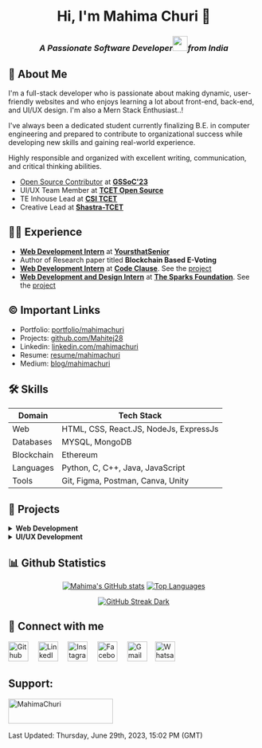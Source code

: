 <h1 align = "center"> Hi, I'm Mahima Churi 👋</h1>
<h3 align = "center"><i>A Passionate <b>Software Developer</b><img src="https://media.giphy.com/media/WUlplcMpOCEmTGBtBW/giphy.gif" width="30">from India 
</em></i></p>
</h3>

## 🚀 About Me
I'm a full-stack developer who is passionate about making dynamic, user-friendly websites and who enjoys learning a lot about front-end, back-end, and UI/UX design. I'm also a Mern Stack Enthusiast..!

I've always been a dedicated student currently finalizing B.E. in computer engineering and prepared to contribute to organizational success while developing new skills and gaining real-world experience. 

Highly responsible and organized with excellent writing, communication, and critical thinking abilities. 

- [Open Source Contributor](https://www.linkedin.com/feed/update/urn:li:activity:7063883861092384768/) at **[GSSoC'23](https://gssoc.girlscript.tech/)**
- UI/UX Team Member at **[TCET Open Source](https://opensource.tcetmumbai.in/)**
- TE Inhouse Lead at **[CSI TCET](https://tcetcsi.github.io/tcetcsi/index.html)**
- Creative Lead at **[Shastra-TCET](https://www.linkedin.com/company/tcet-shastra-coding-club/mycompany/)**


## 👩‍💻 Experience
- **[Web Development Intern](https://drive.google.com/file/d/1DLYp-Y-f6SgbHqUe_7O1RXRJA5S0-PST/view?usp=sharing)** at **[YoursthatSenior](https://yoursthatsenior.com/)**
- Author of Research paper titled **Blockchain Based E-Voting**
- **[Web Development Intern](https://drive.google.com/file/d/18w4I2R5CFjAmW4EO94xtmVbYOVQ7GgRD/view?usp=sharing)** at **[Code Clause](https://internship.codeclause.com/)**. See the [project](https://github.com/Mahitej28/CodeClause_Unit-Converter_Mahima)
- **[Web Development and Design Intern](https://drive.google.com/file/d/1JK55wUEDg7X08A1VkvdWUMS1z2YJ0PNp/view?usp=sharing)** at **[The Sparks Foundation](https://www.thesparksfoundationsingapore.org/)**. See the [project](https://github.com/Mahitej28/Eco_Bank)

## ©️ Important Links
- Portfolio: [portfolio/mahimachuri](https://unrivaled-cajeta-1ebcbd.netlify.app/)
- Projects: [github.com/Mahitej28](https://github.com/Mahitej28)
- Linkedin: [linkedin.com/mahimachuri](https://www.linkedin.com/in/mahimachuri/)
- Resume: [resume/mahimachuri](https://drive.google.com/file/d/17VbiD4mzrvAiLzoyq5ERdslkLGEKbufO/view?usp=sharing)
- Medium: [blog/mahimachuri](https://medium.com/@mahimachuri.28)

## 🛠 Skills
| Domain             |Tech      Stack                                                                |
| ----------------- | ------------------------------------------------------------------ |
| Web | HTML, CSS, React.JS, NodeJs, ExpressJs |
| Databases | MYSQL, MongoDB |
| Blockchain | Ethereum|
| Languages | Python, C, C++, Java, JavaScript|
| Tools| Git, Figma, Postman, Canva, Unity |

## 🔭 Projects
<!-- Web Development -->
<details>
  <summary><b>Web Development</b></summary>
  <br/>
  
Task Name | Tech Stack | Source Code | 
------- | --------- | :--------: | 
ToDo Application | MongoDB, ReactJS, NodeJs, ExpressJS | [Repo](https://github.com/Mahitej28/todoapp-frontend)
Basic Banking System | PHP, HTML, CSS | [Repo](https://github.com/Mahitej28/Eco_Bank)
Unit Converter | JavaScript, HTML, CSS | [Repo](https://github.com/Mahitej28/CodeClause_Unit-Converter_Mahima)
Basic Calculator | JavaScript, HTML, CSS | [Repo](https://github.com/Mahitej28/Mini-Calculator)
Scientific Calculator | JavaScript, HTML, CSS | [Repo](https://github.com/Mahitej28/Scientific-Calculator)
Customised Stopwatch and Timer | JavaScript, HTML, CSS | [Repo](https://github.com/Mahitej28/CodeClause_Stopwatch-Timer_Mahima)
Tic Tac Toe Game | JavaScript, HTML, CSS | [Repo](https://github.com/Mahitej28/Tic-Tac-Toe-Game)
</details>
<!-- UI/UX Development -->
<details>
<summary><b>UI/UX Development</b></summary>
  <br/>

Task Name | Tool | Source Code | 
------- | --------- | :--------: | 
Bibliophie | Figma | [Repo](https://github.com/Mahitej28/UI-UX-Design)

</details>

## 📊 Github Statistics
<div align="center">
  
[![Mahima's GitHub stats](https://github-readme-stats.vercel.app/api?username=Mahitej28&theme=radical)](https://github.com/Mahitej28/github-readme-stats)
[![Top Languages](https://github-readme-stats.vercel.app/api/top-langs/?username=Mahitej28&theme=radical&line_height=15)](https://github.com/Mahitej28/github-readme-stats)

  [![GitHub Streak Dark](https://streak-stats.demolab.com?user=Mahitej28&theme=radical)](https://git.io/streak-stats)
</div>

## 🤝 Connect with me

<p>
    <a href="https://www.github.com/Mahitej28" target="_blank"><img alt="Github" width="40px" src="https://cdn-icons-png.flaticon.com/512/733/733553.png"></a> &nbsp&nbsp&nbsp
    <a href="https://www.linkedin.com/in/mahimachuri/" target="_blank"><img alt="LinkedIn" width="40px" src="https://cdn-icons-png.flaticon.com/512/3536/3536505.png"></a> &nbsp&nbsp&nbsp
    <a href="https://www.instagram.com/infoelegant10" target="_blank"><img alt="Instagram" width="40px" src="https://cdn-icons-png.flaticon.com/512/1384/1384063.png"></a> &nbsp&nbsp&nbsp
    <a href="https://www.facebook.com/profile.php?id=100089851669149" target="_blank"><img alt="Facebook" width="40px" src="https://upload.wikimedia.org/wikipedia/commons/5/51/Facebook_f_logo_%282019%29.svg"></a> &nbsp&nbsp&nbsp
    <a href="mailto:mahimachuri.28@gmail.com" target="_blank"><img alt="Gmail" width="40px" src="https://cdn-icons-png.flaticon.com/512/5968/5968534.png"></a>&nbsp&nbsp&nbsp
    <a href="https://api.whatsapp.com/send/?phone=%2B917715919517&text&type=phone_number&app_absent=0" target="_blank"><img alt="Whatsapp" width="40px" src="https://cdn-icons-png.flaticon.com/512/5968/5968841.png"></a>
    
</p> 

## Support:
</h3>
<p><a href="https://www.buymeacoffee.com/mahimachuri"> <img align="left" src="https://cdn.buymeacoffee.com/buttons/v2/default-yellow.png" height="50" width="210" alt="MahimaChuri" /></a></p><br><br>
<br>

Last Updated: Thursday, June 29th, 2023, 15:02 PM (GMT)


